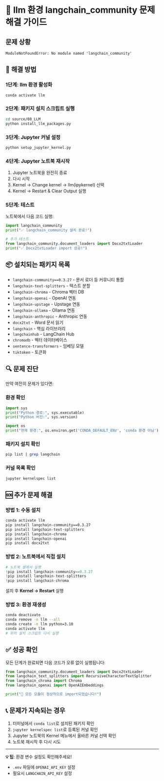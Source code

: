 # 🚀 llm 환경 langchain_community 문제 해결 가이드

## 문제 상황

```
ModuleNotFoundError: No module named 'langchain_community'
```

## 🔧 해결 방법

### 1단계: llm 환경 활성화

```bash
conda activate llm
```

### 2단계: 패키지 설치 스크립트 실행

```bash
cd source/08_LLM
python install_llm_packages.py
```

### 3단계: Jupyter 커널 설정

```bash
python setup_jupyter_kernel.py
```

### 4단계: Jupyter 노트북 재시작

1. Jupyter 노트북을 완전히 종료
2. 다시 시작
3. Kernel → Change kernel → llm(ipykernel) 선택
4. Kernel → Restart & Clear Output 실행

### 5단계: 테스트

노트북에서 다음 코드 실행:

```python
import langchain_community
print("✅ langchain_community 설치 완료!")

# 추가 테스트
from langchain_community.document_loaders import Docx2txtLoader
print("✅ Docx2txtLoader import 성공!")
```

## 📦 설치되는 패키지 목록

- `langchain-community==0.3.27` - 문서 로더 등 커뮤니티 통합
- `langchain-text-splitters` - 텍스트 분할
- `langchain-chroma` - Chroma 벡터 DB
- `langchain-openai` - OpenAI 연동
- `langchain-upstage` - Upstage 연동
- `langchain-ollama` - Ollama 연동
- `langchain-anthropic` - Anthropic 연동
- `docx2txt` - Word 문서 읽기
- `langchain` - 핵심 라이브러리
- `langchainhub` - LangChain Hub
- `chromadb` - 벡터 데이터베이스
- `sentence-transformers` - 임베딩 모델
- `tiktoken` - 토큰화

## 🔍 문제 진단

만약 여전히 문제가 있다면:

### 환경 확인

```python
import sys
print("Python 경로:", sys.executable)
print("Python 버전:", sys.version)

import os
print("현재 환경:", os.environ.get('CONDA_DEFAULT_ENV', 'conda 환경 아님'))
```

### 패키지 설치 확인

```bash
pip list | grep langchain
```

### 커널 목록 확인

```bash
jupyter kernelspec list
```

## 🆘 추가 문제 해결

### 방법 1: 수동 설치

```bash
conda activate llm
pip install langchain-community==0.3.27
pip install langchain-text-splitters
pip install langchain-chroma
pip install langchain-openai
pip install docx2txt
```

### 방법 2: 노트북에서 직접 설치

```python
# 노트북 셀에서 실행
!pip install langchain-community==0.3.27
!pip install langchain-text-splitters
!pip install langchain-chroma
```

설치 후 **Kernel → Restart** 실행

### 방법 3: 환경 재생성

```bash
conda deactivate
conda remove -n llm --all
conda create -n llm python=3.10
conda activate llm
# 위의 설치 스크립트 다시 실행
```

## ✅ 성공 확인

모든 단계가 완료되면 다음 코드가 오류 없이 실행됩니다:

```python
from langchain_community.document_loaders import Docx2txtLoader
from langchain_text_splitters import RecursiveCharacterTextSplitter
from langchain_chroma import Chroma
from langchain_openai import OpenAIEmbeddings

print("🎉 모든 모듈이 정상적으로 import되었습니다!")
```

## 📞 문제가 지속되는 경우

1. 터미널에서 `conda list`로 설치된 패키지 확인
2. `jupyter kernelspec list`로 등록된 커널 확인
3. Jupyter 노트북의 Kernel 메뉴에서 올바른 커널 선택 확인
4. 노트북 재시작 후 다시 시도

---

**💡 팁**: 환경 변수 설정도 확인해주세요!

- `.env` 파일에 `OPENAI_API_KEY` 설정
- 필요시 `LANGCHAIN_API_KEY` 설정
